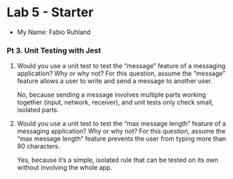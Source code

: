 # Lab 5 - Starter
- My Name: Fabio Ruhland

### Pt 3. Unit Testing with Jest

1) Would you use a unit test to test the “message” feature of a messaging application? Why or why not? For this question, assume the “message” feature allows a user to write and send a message to another user. </br>
   
   No, because sending a message involves multiple parts working together (input, network, receiver), and unit tests only check small, isolated parts.

2) Would you use a unit test to test the “max message length” feature of a messaging application? Why or why not? For this question, assume the “max message length” feature prevents the user from typing more than 80 characters. </br>
   
   Yes, because it’s a simple, isolated rule that can be tested on its own without involving the whole app.
